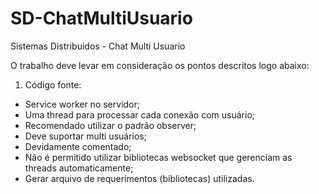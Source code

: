 # SD-ChatMultiUsuario
 Sistemas Distribuidos - Chat Multi Usuario

O trabalho deve levar em consideração os pontos descritos logo abaixo:

1) Código fonte:
- Service worker no servidor;
- Uma thread para processar cada conexão com usuário;
- Recomendado utilizar o padrão observer;
- Deve suportar multi usuários;
- Devidamente comentado;
- Não é permitido utilizar bibliotecas websocket que gerenciam as threads automaticamente;
- Gerar arquivo de requerimentos (bibliotecas) utilizadas.